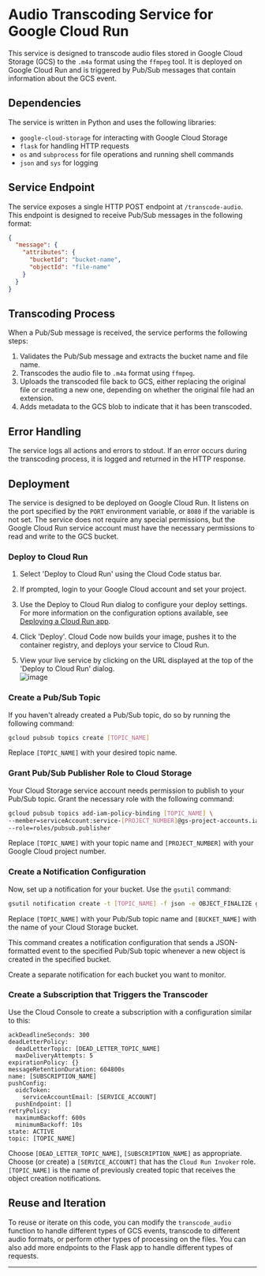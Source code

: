 # Audio Transcoding Service for Google Cloud Run

This service is designed to transcode audio files stored in Google Cloud Storage (GCS) to the `.m4a` format using the `ffmpeg` tool. It is deployed on Google Cloud Run and is triggered by Pub/Sub messages that contain information about the GCS event.

## Dependencies

The service is written in Python and uses the following libraries:

- `google-cloud-storage` for interacting with Google Cloud Storage
- `flask` for handling HTTP requests
- `os` and `subprocess` for file operations and running shell commands
- `json` and `sys` for logging

## Service Endpoint

The service exposes a single HTTP POST endpoint at `/transcode-audio`. This endpoint is designed to receive Pub/Sub messages in the following format:

```json
{
  "message": {
    "attributes": {
      "bucketId": "bucket-name",
      "objectId": "file-name"
    }
  }
}
```

## Transcoding Process

When a Pub/Sub message is received, the service performs the following steps:

1. Validates the Pub/Sub message and extracts the bucket name and file name.
2. Transcodes the audio file to `.m4a` format using `ffmpeg`.
3. Uploads the transcoded file back to GCS, either replacing the original file or creating a new one, depending on whether the original file had an extension.
4. Adds metadata to the GCS blob to indicate that it has been transcoded.

## Error Handling

The service logs all actions and errors to stdout. If an error occurs during the transcoding process, it is logged and returned in the HTTP response.

## Deployment

The service is designed to be deployed on Google Cloud Run. It listens on the port specified by the `PORT` environment variable, or `8080` if the variable is not set. The service does not require any special permissions, but the Google Cloud Run service account must have the necessary permissions to read and write to the GCS bucket.

### Deploy to Cloud Run

1. Select 'Deploy to Cloud Run' using the Cloud Code status bar.

2. If prompted, login to your Google Cloud account and set your project.

3. Use the Deploy to Cloud Run dialog to configure your deploy settings. For more information on the configuration options available, see [Deploying a Cloud Run app](https://cloud.google.com/code/docs/vscode/deploying-a-cloud-run-app?utm_source=ext&utm_medium=partner&utm_campaign=CDR_kri_gcp_cloudcodereadmes_012521&utm_content=-).  

4. Click 'Deploy'. Cloud Code now builds your image, pushes it to the container registry, and deploys your service to Cloud Run.

5. View your live service by clicking on the URL displayed at the top of the 'Deploy to Cloud Run' dialog.  
![image](../../img/cloud-run-deployed-url.png)

### Create a Pub/Sub Topic

If you haven't already created a Pub/Sub topic, do so by running the following command:

```bash
gcloud pubsub topics create [TOPIC_NAME]
```

Replace `[TOPIC_NAME]` with your desired topic name.

### Grant Pub/Sub Publisher Role to Cloud Storage

Your Cloud Storage service account needs permission to publish to your Pub/Sub topic. Grant the necessary role with the following command:

```bash
gcloud pubsub topics add-iam-policy-binding [TOPIC_NAME] \
--member=serviceAccount:service-[PROJECT_NUMBER]@gs-project-accounts.iam.gserviceaccount.com \
--role=roles/pubsub.publisher
```

Replace `[TOPIC_NAME]` with your topic name and `[PROJECT_NUMBER]` with your Google Cloud project number.

### Create a Notification Configuration

Now, set up a notification for your bucket. Use the `gsutil` command:

```bash
gsutil notification create -t [TOPIC_NAME] -f json -e OBJECT_FINALIZE gs://[BUCKET_NAME]
```

Replace `[TOPIC_NAME]` with your Pub/Sub topic name and `[BUCKET_NAME]` with the name of your Cloud Storage bucket.

This command creates a notification configuration that sends a JSON-formatted event to the specified Pub/Sub topic whenever a new object is created in the specified bucket.

Create a separate notification for each bucket you want to monitor.

### Create a Subscription that Triggers the Transcoder

Use the Cloud Console to create a subscription with a configuration similar to this:

```
ackDeadlineSeconds: 300
deadLetterPolicy:
  deadLetterTopic: [DEAD_LETTER_TOPIC_NAME]
  maxDeliveryAttempts: 5
expirationPolicy: {}
messageRetentionDuration: 604800s
name: [SUBSCRIPTION_NAME]
pushConfig:
  oidcToken:
    serviceAccountEmail: [SERVICE_ACCOUNT]
  pushEndpoint: []
retryPolicy:
  maximumBackoff: 600s
  minimumBackoff: 10s
state: ACTIVE
topic: [TOPIC_NAME]
```

Choose `[DEAD_LETTER_TOPIC_NAME]`, `[SUBSCRIPTION_NAME]` as appropriate. Choose (or create) a `[SERVICE_ACCOUNT]` that has the `Cloud Run Invoker` role. `[TOPIC_NAME]` is the name of previously created topic that receives the object creation notifications.

## Reuse and Iteration

To reuse or iterate on this code, you can modify the `transcode_audio` function to handle different types of GCS events, transcode to different audio formats, or perform other types of processing on the files. You can also add more endpoints to the Flask app to handle different types of requests.

---
